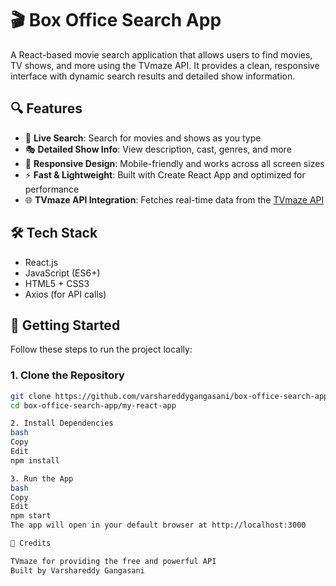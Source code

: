 # 🎬 Box Office Search App

A React-based movie search application that allows users to find movies, TV shows, and more using the TVmaze API.
It provides a clean, responsive interface with dynamic search results and detailed show information.

## 🔍 Features

- 🔎 **Live Search**: Search for movies and shows as you type
- 🎭 **Detailed Show Info**: View description, cast, genres, and more
- 📱 **Responsive Design**: Mobile-friendly and works across all screen sizes
- ⚡ **Fast & Lightweight**: Built with Create React App and optimized for performance
- 🌐 **TVmaze API Integration**: Fetches real-time data from the [TVmaze API](https://www.tvmaze.com/api)

## 🛠️ Tech Stack

- React.js
- JavaScript (ES6+)
- HTML5 + CSS3
- Axios (for API calls)

## 🚀 Getting Started

Follow these steps to run the project locally:

### 1. Clone the Repository
```bash
git clone https://github.com/varshareddygangasani/box-office-search-app.git
cd box-office-search-app/my-react-app

2. Install Dependencies
bash
Copy
Edit
npm install

3. Run the App
bash
Copy
Edit
npm start
The app will open in your default browser at http://localhost:3000

🌟 Credits

TVmaze for providing the free and powerful API
Built by Varshareddy Gangasani



